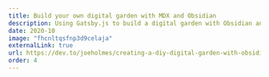 ```yaml
---
title: Build your own digital garden with MDX and Obsidian
description: Using Gatsby.js to build a digital garden with Obsidian and MDX.
date: 2020-10
image: "fhcnltqsfnp3d9celaja"
externalLink: true
url: https://dev.to/joeholmes/creating-a-diy-digital-garden-with-obsidian-and-gatsby-378e
order: 4
---
```


